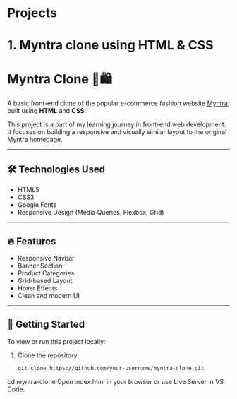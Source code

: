 # Projects
# 1. Myntra clone using HTML & CSS
# Myntra Clone 👗🛍️

A basic front-end clone of the popular e-commerce fashion website [Myntra](https://www.myntra.com/), built using **HTML** and **CSS**.

This project is a part of my learning journey in front-end web development. It focuses on building a responsive and visually similar layout to the original Myntra homepage.

---

## 🛠️ Technologies Used

- HTML5
- CSS3
- Google Fonts
- Responsive Design (Media Queries, Flexbox, Grid)

---

## 🔥 Features

- Responsive Navbar
- Banner Section
- Product Categories
- Grid-based Layout
- Hover Effects
- Clean and modern UI

---

## 🚀 Getting Started

To view or run this project locally:

1. Clone the repository:
   ```bash
   git clone https://github.com/your-username/myntra-clone.git
cd myntra-clone
Open index.html in your browser or use Live Server in VS Code.
